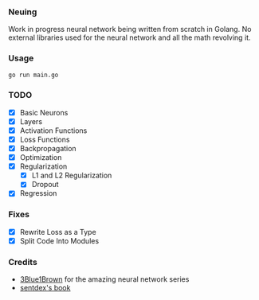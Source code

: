 ### Neuing

Work in progress neural network being written from scratch in Golang. No external libraries used for the neural network and all the math revolving it.

### Usage

```bash
go run main.go
```

### TODO
- [x] Basic Neurons
- [x] Layers
- [x] Activation Functions
- [x] Loss Functions
- [x] Backpropagation
- [x] Optimization
- [x] Regularization
  - [x] L1 and L2 Regularization
  - [x] Dropout
- [x] Regression

### Fixes
- [x] Rewrite Loss as a Type
- [x] Split Code Into Modules

### Credits
- [3Blue1Brown](https://www.youtube.com/channel/UCYO_jab_esuFRV4b17AJtAw) for the amazing neural network series
- [sentdex's book](https://nnfs.io/)
